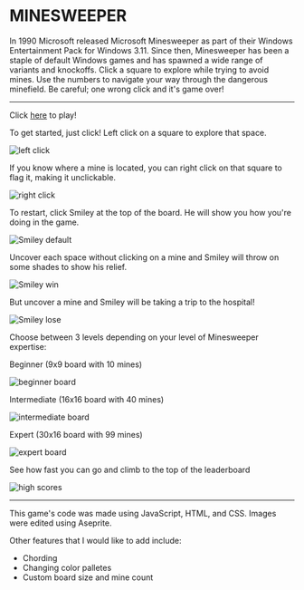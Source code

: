 
# MINESWEEPER

In 1990 Microsoft released Microsoft Minesweeper as part of their Windows Entertainment Pack for Windows 3.11. Since then, Minesweeper has been a staple of default Windows games and has spawned a wide range of variants and knockoffs. Click a square to explore while trying to avoid mines. Use the numbers to navigate your way through the dangerous minefield. Be careful; one wrong click and it's game over! 

---

Click [here](https://kelleralex04.github.io/Minesweeper/) to play!

To get started, just click! Left click on a square to explore that space.

![left click](https://i.imgur.com/uY7M4EN.png)

If you know where a mine is located, you can right click on that square to flag it, making it unclickable. 

![right click](https://i.imgur.com/whEfvnz.png)

To restart, click Smiley at the top of the board. He will show you how you're doing in the game.

![Smiley default](https://i.imgur.com/J2Kqmnu.png)

Uncover each space without clicking on a mine and Smiley will throw on some shades to show his relief.

![Smiley win](https://i.imgur.com/wpHoBvu.png)

But uncover a mine and Smiley will be taking a trip to the hospital! 

![Smiley lose](https://i.imgur.com/yVEPH7c.png)

Choose between 3 levels depending on your level of Minesweeper expertise:

Beginner (9x9 board with 10 mines)

![beginner board](https://i.imgur.com/o2ZhcLE.png)

Intermediate (16x16 board with 40 mines)

![intermediate board](https://i.imgur.com/S2NOeA1.png)

Expert (30x16 board with 99 mines)

![expert board](https://i.imgur.com/pQuNian.png)

See how fast you can go and climb to the top of the leaderboard

![high scores](image)

---

This game's code was made using JavaScript, HTML, and CSS. Images were edited using Aseprite.

Other features that I would like to add include: 
- Chording
- Changing color palletes
- Custom board size and mine count

